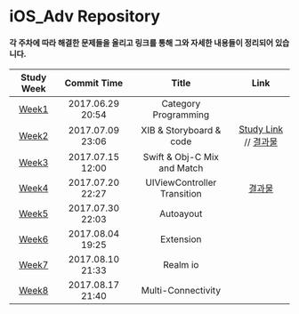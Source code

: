 # iOS_Adv Repository

#### 각 주차에 따라 해결한 문제들을 올리고 링크를 통해 그와 자세한 내용들이 정리되어 있습니다. 


| Study Week |   Commit Time    |        Title         | Link |
| :--------: | :--------------: | :------------------: | :--: |
|  [Week1](https://github.com/Yongjai/iOS_Adv/tree/master/Week1) | 2017.06.29 20:54 | Category Programming |      |
|  [Week2](https://github.com/Yongjai/iOS_Adv/tree/master/Week2) | 2017.07.09 23:06 | XIB & Storyboard & code |   [Study Link](https://github.com/Yongjai/TIL/blob/master/iOS/Objective-C/StoryboardvsNIBsvsCode.md/) // [결과물](https://github.com/Yongjai/iOS_Adv/blob/master/img/Calendar.png)  |
|  [Week3](https://github.com/Yongjai/iOS_Adv/tree/master/Week3) | 2017.07.15 12:00 | Swift & Obj-C Mix and Match |     |
|  [Week4](https://github.com/Yongjai/iOS_Adv/tree/master/Week4) | 2017.07.20 22:27 | UIViewController Transition |  [결과물](https://github.com/Yongjai/iOS_Adv/blob/master/img/Week4demo.gif)   |
|  [Week5](https://github.com/Yongjai/iOS_Adv/tree/master/Week5) | 2017.07.30 22:03 | Autoayout |      |
|  [Week6](https://github.com/Yongjai/iOS_Adv/tree/master/Week6) | 2017.08.04 19:25 | Extension |      |
|  [Week7](https://github.com/Yongjai/iOS_Adv/tree/master/Week7) | 2017.08.10 21:33 | Realm io |      |
|  [Week8](https://github.com/Yongjai/iOS_Adv/tree/master/Week8) | 2017.08.17 21:40 | Multi-Connectivity |      |


